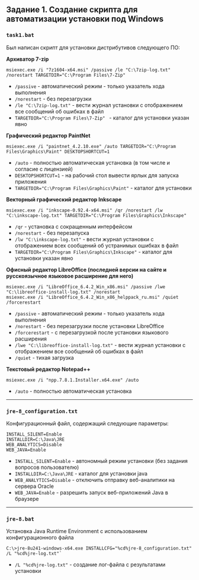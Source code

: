 ## Задание 1. Создание скрипта для автоматизации установки под Windows

### `task1.bat`
Был написан скрипт для установки дистрибутивов следующего ПО:

__Архиватор 7-zip__
```shell
msiexec.exe /i "7z1604-x64.msi" /passive /le "C:\7zip-log.txt" /norestart TARGETDIR="C:\Program Files\7-Zip"
```
  - `/passive` - автоматический режим - только указатель хода выполнения
  - `/norestart` - без перезагрузки
  - `/le "C:\7zip-log.txt"` - вести журнал установки с отображением все сообщений об ошибках в файл
  - `TARGETDIR="C:\Program Files\7-Zip" ` - каталог для установки указан явно    

__Графический редактор PaintNet__
```shell
msiexec.exe /i "paintnet_4.2.10.exe" /auto TARGETDIR="C:\Program Files\Graphics\Paint" DESKTOPSHORTCUT=1
```
  - `/auto` - полностью автоматическая установка (в том числе и согласие с лицензией)
  - `DESKTOPSHORTCUT=1` - на рабочий стол вывести ярлык для запуска приложения
  - `TARGETDIR="C:\Program Files\Graphics\Paint"` - каталог для установки


__Векторный графический редактор Inkscape__
```shell
msiexec.exe /i "inkscape-0.92.4-x64.msi" /qr /norestart /lw "C:\inkscape-log.txt" TARGETDIR="C:\Program Files\Graphics\Inkscape"
```
  - `/qr` - установка с сокращенным интерфейсом
  - `/norestart` - без перезапуска
  - `/lw "C:\inkscape-log.txt"` - вести журнал установки с отображением всех сообщений об устранимых ошибках в файл
  - `TARGETDIR="C:\Program Files\Graphics\Inkscape"` - каталог для установки указан явно

__Офисный редактор LibreOffice (последней версии на сайте и русскоязычное языковое расширение для него)__
```shell
msiexec.exe /i "LibreOffice_6.4.2_Win_x86.msi" /passive /lwe "C:\libreoffice-install-log.txt" /norestart
msiexec.exe /i "LibreOffice_6.4.2_Win_x86_helppack_ru.msi" /quiet /forcerestart
```
  - `/passive` - автоматический режим - только указатель хода выполнения
  - `/norestart` - без перезагрузки после установки LibreOffice
  - `/forcerestart` - с перезагрузкой после установки языкового расширения
  - `/lwe "C:\libreoffice-install-log.txt"` - вести журнал установки с отображением все сообщений об ошибках в файл
  - `/quiet` - тихая загрузка

__Текстовый редактор Notepad++__
```shell
msiexec.exe /i "npp.7.8.1.Installer.x64.exe" /auto
```
  - `/auto` - полностью автоматическая установка

  ---
  ### `jre-8_configuration.txt`
  Конфигурационный файл, содержащий следующие параметры:
  ```shell
  INSTALL_SILENT=Enable
  INSTALLDIR=C:\Java\JRE
  WEB_ANALYTICS=Disable
  WEB_JAVA=Enable
  ```
  - `INSTALL_SILENT=Enable` - автономный режим установки (без задания вопросов пользователю)
  - `INSTALLDIR=C:\Java\JRE` - каталог для установки java
  - `WEB_ANALYTICS=Disable` - отключить отправку веб-аналитики на сервера Oracle
  - `WEB_JAVA=Enable` - разрешить запуск веб-приложений Java в браузере
  ---
  ### `jre-8.bat`
  Установка Java Runtime Environment с использованием конфигурационного файла
  ```shell
  C:\>jre-8u241-windows-x64.exe INSTALLCFG="%cd%jre-8_configuration.txt" /L "%cd%jre-log.txt"`
  ```
  - `/L "%cd%jre-log.txt"` - создание лог-файла с результатами установки 
